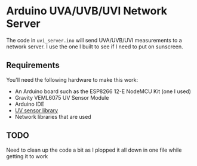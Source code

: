 # Arduino UVA/UVB/UVI Network Server

The code in `uvi_server.ino` will send UVA/UVB/UVI measurements to a network server. I use the one I built to see if I need to put on sunscreen.

## Requirements

You'll need the following hardware to make this work:

* An Arduino board such as the ESP8266 12-E NodeMCU Kit (one I used)
* Gravity VEML6075 UV Sensor Module
* Arduino IDE
* [UV sensor library](https://github.com/DFRobot/DFRobot_VEML6075)
* Network libraries that are used

## TODO

Need to clean up the code a bit as I plopped it all down in one file while getting it to work
